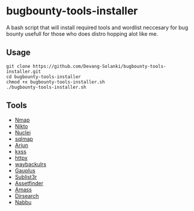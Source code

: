 # bugbounty-tools-installer
A bash script that will install required tools and wordlist neccesary for bug bounty usefull for those who does distro hopping alot like me.

## Usage

```
git clone https://github.com/Devang-Solanki/bugbounty-tools-installer.git
cd bugbounty-tools-installer
chmod +x bugbounty-tools-installer.sh
./bugbounty-tools-installer.sh
```

## Tools 
- [Nmap](https://nmap.org/)
- [Nikto](https://github.com/projectdiscovery/naabu)
- [Nuclei](https://github.com/projectdiscovery/nuclei)
- [sqlmap](https://github.com/sqlmapproject/sqlmap)
- [Arjun](https://github.com/s0md3v/Arjun)
- [kxss](https://github.com/Emoe/kxss)
- [httpx](https://github.com/projectdiscovery/httpx)
- [waybackulrs](https://github.com/tomnomnom/waybackurls)
- [Gauplus](https://github.com/bp0lr/gauplus)
- [Sublist3r](https://github.com/aboul3la/Sublist3r)
- [Assetfinder](https://github.com/tomnomnom/assetfinder)
- [Amass](https://github.com/OWASP/Amass)
- [Dirsearch](https://github.com/maurosoria/dirsearch)
- [Nabbu](https://github.com/projectdiscovery/naabu)
